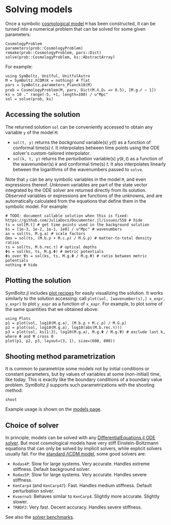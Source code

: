 # Solving models

Once a symbolic [cosmological model](@ref "Models") `M` has been constructed, it can be turned into a numerical problem that can be solved for some given parameters:

```@docs
CosmologyProblem
parameters(prob::CosmologyProblem)
remake(prob::CosmologyProblem, pars::Dict)
solve(prob::CosmologyProblem, ks::AbstractArray)
```

For example:
```@example sol
using SymBoltz, Unitful, UnitfulAstro
M = SymBoltz.ΛCDM(K = nothing) # flat
pars = SymBoltz.parameters_Planck18(M)
prob = CosmologyProblem(M, pars, Dict(M.Λ.Ω₀ => 0.5), [M.g.ℰ ~ 1])
ks = 10 .^ range(-5, +1, length=100) / u"Mpc"
sol = solve(prob, ks)
```

## Accessing the solution

The returned solution `sol` can be conveniently accessed to obtain any variable `y` of the model `M`:

- `sol(t, y)` returns the *background* variable(s) $y(t)$ as a function of conformal time(s) $t$. It interpolates between time points using the ODE solver's custom-tailored interpolator.
- `sol(k, t, y)` returns the *perturbation* variable(s) $y(k,t)$ as a function of the wavenumber(s) $k$ and conformal time(s) $t$. It also interpolates linearly between the logarithms of the wavenumbers passed to `solve`.

Note that `y` can be any symbolic variables in the model `M`, and even expressions thereof.
*Unknown* variables are part of the state vector integrated by the ODE solver are returned directly from its solution.
*Observed* variables or expressions are functions of the unknowns, and are automatically calculated from the equations that define them in the symbolic model.
For example:

```@example sol
# TODO: document callable solution when this is fixed: https://github.com/JuliaDocs/Documenter.jl/issues/558 # hide
ts = sol[M.t] # get time points used in the background solution
ks = [1e-3, 1e-2, 1e-1, 1e0] / u"Mpc" # wavenumbers
as = sol(ts, M.g.a) # scale factors
Ωms = sol(ts, (M.b.ρ + M.c.ρ) / M.G.ρ) # matter-to-total density ratios
τs = sol(ts, M.b.rec.τ) # optical depths
Φs = sol(ks, ts, M.g.Φ) # metric potentials
Φs_over_Ψs = sol(ks, ts, M.g.Φ / M.g.Ψ) # ratio between metric potentials
nothing # hide
```

## Plotting the solution

SymBoltz.jl includes [plot recipes](https://docs.juliaplots.org/latest/recipes/) for easily visualizing the solution.
It works similarly to the solution accessing: call `plot(sol, [wavenumber(s),] x_expr, y_expr)` to plot `y_expr` as a function of `x_expr`.
For example, to plot some of the same quantities that we obtained above:
```@example sol
using Plots
p1 = plot(sol, log10(M.g.a), (M.b.ρ + M.c.ρ) / M.G.ρ)
p2 = plot(sol, log10(M.g.a), log10(abs(M.b.rec.τ)))
p3 = plot(sol, ks[1:3], log10(M.g.a), M.g.Φ / M.g.Ψ) # exclude last k, where Φ and Ψ cross 0
plot(p1, p2, p3, layout=(3, 1), size=(600, 800))
```

## Shooting method parametrization

It is common to parametrize some models not by initial conditions or constant parameters, but by values of variables at some (non-initial) time, like today.
This is exactly like the boundary conditions of a boundary value problem.
SymBoltz.jl supports such parametrizations with the shooting method:

```@docs
shoot
```

Example usage is shown on the [models page](@ref "Models").

## Choice of solver

In principle, models can be solved with any [DifferentialEquations.jl ODE solver](https://docs.sciml.ai/DiffEqDocs/stable/solvers/ode_solve/).
But most cosmological models have very stiff Einstein-Boltzmann equations that can only be solved by implicit solvers, while explicit solvers usually fail.
For the [standard ΛCDM model](@ref "Standard ΛCDM"), some good solvers are:

- `Rodas4P`: Slow for large systems. Very accurate. Handles extreme stiffness. Default background solver.
- `Rodas5P`: Slow for large systems. Very accurate. Handles severe stiffness.
- `KenCarp4` (and `KenCarp47`): Fast. Handles medium stiffness. Default perturbation solver.
- `Kvaerno5`: Behaves similar to `KenCarp4`. Slightly more accurate. Slightly slower.
- `TRBDF2`: Very fast. Decent accuracy. Handles severe stiffness.

See also the [solver benchmarks](@ref "Benchmarks").
